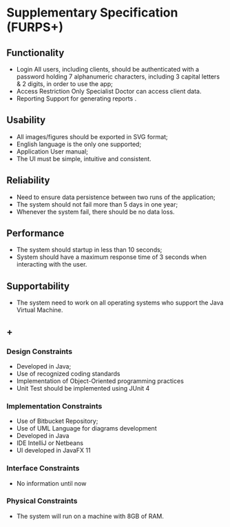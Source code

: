 # Supplementary Specification (FURPS+)

## Functionality

*  Login  All users, including clients, should be authenticated with a password holding 7 alphanumeric characters, including 3 capital letters & 2 digits, in order to use the app; 
*  Access Restriction  Only Specialist Doctor can access client data.
*  Reporting  Support for generating reports .

## Usability

*  All images/figures should be exported in SVG format;
*  English language is the only one supported;
*  Application User manual;
*  The UI must be simple, intuitive and consistent.

## Reliability

*  Need to ensure data persistence between two runs of the application;
*  The system should not fail more than 5 days in one year;
*  Whenever the system fail, there should be no data loss.

## Performance

*  The system should startup in less than 10 seconds;
*  System should have a maximum response time of 3 seconds when interacting with the user.


## Supportability

*  The system need to work on all operating systems who support the Java Virtual Machine.


## +

### Design Constraints

*  Developed in Java;
*  Use of recognized coding standards
*  Implementation of Object-Oriented programming practices
*  Unit Test should be implemented using JUnit 4

### Implementation Constraints

*  Use of Bitbucket Repository;
*  Use of UML Language for diagrams development
*  Developed in Java
*  IDE IntelliJ or Netbeans
*  UI developed in JavaFX 11

### Interface Constraints

* No information until now

### Physical Constraints

*  The system will run on a machine with 8GB of RAM.